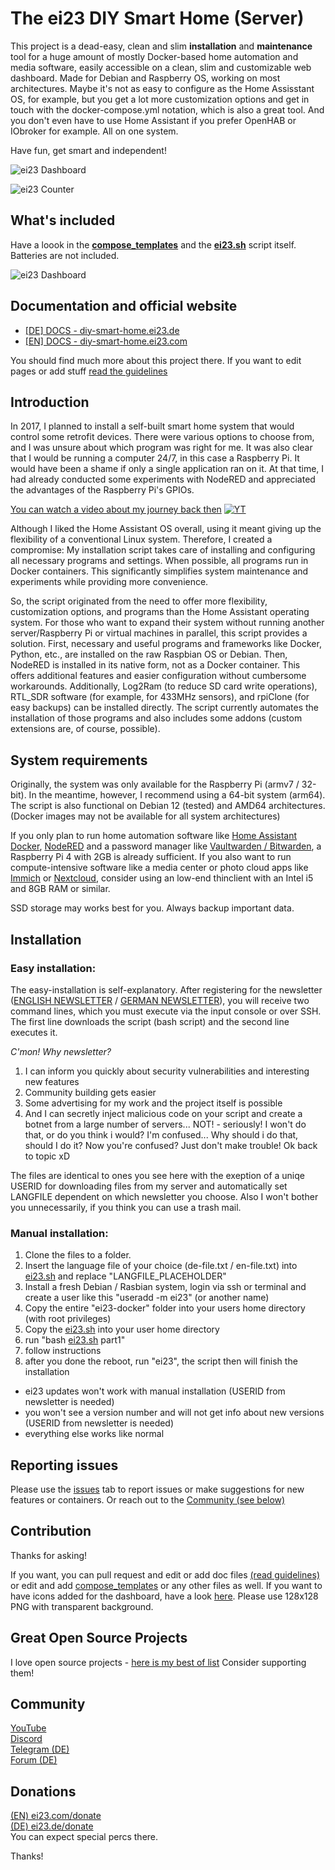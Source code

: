# The ei23 DIY Smart Home (Server)
This project is a dead-easy, clean and slim **installation** and **maintenance** tool for a huge amount of mostly Docker-based home automation and media software, easily accessible on a clean, slim and customizable web dashboard.
Made for Debian and Raspberry OS, working on most architectures.
Maybe it's not as easy to configure as the Home Assisstant OS, for example, but you get a lot more customization options and get in touch with the docker-compose.yml notation, which is also a great tool.
And you don't even have to use Home Assistant if you prefer OpenHAB or IObroker for example. All on one system.

Have fun, get smart and independent!

![ei23 Dashboard](https://ei23.de/bilder/ei23-terminal.gif)

![ei23 Counter](https://ei23.de/bilder/svg-stats.svg)

## What's included
Have a loook in the **[compose_templates](ei23-docker/compose_templates)** and the **[ei23.sh](ei23.sh)** script itself.
Batteries are not included.

![ei23 Dashboard](https://ei23.de/bilder/ei23-dashboard.jpg)

## Documentation and official website
- [[DE] DOCS - diy-smart-home.ei23.de](https://diy-smart-home.ei23.de)
- [[EN] DOCS - diy-smart-home.ei23.com](https://diy-smart-home.ei23.com)

You should find much more about this project there. 
If you want to edit pages or add stuff [read the guidelines](DOCS/guidelines.md)

## Introduction
In 2017, I planned to install a self-built smart home system that would control some retrofit devices. There were various options to choose from, and I was unsure about which program was right for me. It was also clear that I would be running a computer 24/7, in this case a Raspberry Pi. It would have been a shame if only a single application ran on it. At that time, I had already conducted some experiments with NodeRED and appreciated the advantages of the Raspberry Pi's GPIOs.

[You can watch a video about my journey back then](https://www.youtube.com/watch?v=6FkINyLcLnU)
[![YT](https://ei23.de/bilder/YTthumbs/6FkINyLcLnU.webp)](https://www.youtube.com/watch?v=6FkINyLcLnU)

Although I liked the Home Assistant OS overall, using it meant giving up the flexibility of a conventional Linux system. Therefore, I created a compromise: My installation script takes care of installing and configuring all necessary programs and settings. When possible, all programs run in Docker containers. This significantly simplifies system maintenance and experiments while providing more convenience.

So, the script originated from the need to offer more flexibility, customization options, and programs than the Home Assistant operating system. For those who want to expand their system without running another server/Raspberry Pi or virtual machines in parallel, this script provides a solution. First, necessary and useful programs and frameworks like Docker, Python, etc., are installed on the raw Raspbian OS or Debian. Then, NodeRED is installed in its native form, not as a Docker container. This offers additional features and easier configuration without cumbersome workarounds. Additionally, Log2Ram (to reduce SD card write operations), RTL_SDR software (for example, for 433MHz sensors), and rpiClone (for easy backups) can be installed directly. The script currently automates the installation of those programs and also includes some addons (custom extensions are, of course, possible).

## System requirements
Originally, the system was only available for the Raspberry Pi (armv7 / 32-bit). In the meantime, however, I recommend using a 64-bit system (arm64). The script is also functional on Debian 12 (tested) and AMD64 architectures.
(Docker images may not be available for all system architectures)

If you only plan to run home automation software like [Home Assistant Docker](https://github.com/home-assistant/docker), [NodeRED](https://github.com/node-red/node-red) and a password manager like [Vaultwarden / Bitwarden](https://github.com/dani-garcia/vaultwarden), a Raspberry Pi 4 with 2GB is already sufficient.
If you also want to run compute-intensive software like a media center or photo cloud apps like [Immich](https://immich.app/) or [Nextcloud](https://nextcloud.com/), consider using an low-end thinclient with an Intel i5 and 8GB RAM or similar.

SSD storage may works best for you.
Always backup important data.

## Installation

### Easy installation:
The easy-installation is self-explanatory. 
After registering for the newsletter ([ENGLISH NEWSLETTER](https://ei23.com/newsletter) / [GERMAN NEWSLETTER](https://ei23.de/newsletter)), you will receive two command lines, which you must execute via the input console or over SSH. 
The first line downloads the script (bash script) and the second line executes it.

*C'mon! Why newsletter?*
1. I can inform you quickly about security vulnerabilities and interesting new features
2. Community building gets easier
3. Some advertising for my work and the project itself is possible
4. And I can secretly inject malicious code on your script and create a botnet from a large number of servers... NOT! - seriously! I won't do that, or do you think i would? I'm confused... Why should i do that, should I do it? Now you're confused? Just don't make trouble! Ok back to topic xD

The files are identical to ones you see here with the exeption of a uniqe USERID for downloading files from my server and automatically set LANGFILE dependent on which newsletter you choose.
Also I won't bother you unnecessarily, if you think you can use a trash mail.

### Manual installation:
1. Clone the files to a folder.
2. Insert the language file of your choice (de-file.txt / en-file.txt) into [ei23.sh](ei23.sh) and replace "LANGFILE_PLACEHOLDER"
3. Install a fresh Debian / Rasbian system, login via ssh or terminal and create a user like this "useradd -m ei23" (or another name)
4. Copy the entire "ei23-docker" folder into your users home directory (with root privileges)
5. Copy the [ei23.sh](ei23.sh) into your user home directory
6. run "bash [ei23.sh](ei23.sh) part1"
7. follow instructions
8. after you done the reboot, run "ei23", the script then will finish the installation


- ei23 updates won't work with manual installation (USERID from newsletter is needed)
- you won't see a version number and will not get info about new versions (USERID from newsletter is needed)
- everything else works like normal

## Reporting issues
Please use the [issues](https://github.com/ei23com/diy-smart-home/issues) tab to report issues or make suggestions for new features or containers.
Or reach out to the [Community (see below)](#community)

## Contribution
Thanks for asking!

If you want, you can pull request and edit or add doc files [(read guidelines)](DOCS/guidelines.md) or edit and add [compose_templates](ei23-docker/compose_templates)
or any other files as well.
If you want to have icons added for the dashboard, have a look [here](ei23-docker/volumes/ei23/web/img). Please use 128x128 PNG with transparent background.

## Great Open Source Projects
I love open source projects - [here is my best of list](https://ei23.com/opensource/)
Consider supporting them!

## Community
[YouTube](https://youtube.com/ei23-de)<br>
[Discord](https://discord.gg/pS9cZTBUfs)<br>
[Telegram (DE)](https://t.me/ei23de)<br>
[Forum (DE)](https://forum.ei23.de/)<br>


## Donations
[(EN) ei23.com/donate](https://ei23.com/donate/)<br>
[(DE) ei23.de/donate](https://ei23.de/donate/)<br>
You can expect special percs there.


Thanks!